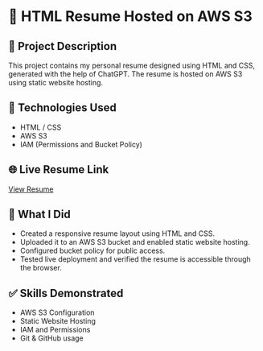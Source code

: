 
# 🧾 HTML Resume Hosted on AWS S3

## 📌 Project Description
This project contains my personal resume designed using HTML and CSS, generated with the help of ChatGPT. The resume is hosted on AWS S3 using static website hosting.

## 🔧 Technologies Used
- HTML / CSS
- AWS S3
- IAM (Permissions and Bucket Policy)

## 🌐 Live Resume Link
[View Resume](http://resume-bucket-pmh.s3-website.ap-south-1.amazonaws.com)

## 🚀 What I Did
- Created a responsive resume layout using HTML and CSS.
- Uploaded it to an AWS S3 bucket and enabled static website hosting.
- Configured bucket policy for public access.
- Tested live deployment and verified the resume is accessible through the browser.

## ✅ Skills Demonstrated
- AWS S3 Configuration
- Static Website Hosting
- IAM and Permissions
- Git & GitHub usage
